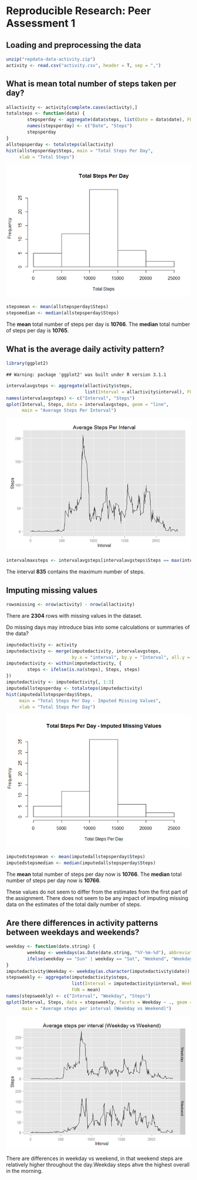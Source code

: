 # Reproducible Research: Peer Assessment 1

## Loading and preprocessing the data

```r
unzip("repdata-data-activity.zip")
activity <- read.csv("activity.csv", header = T, sep = ",")
```

## What is mean total number of steps taken per day?

```r
allactivity <- activity[complete.cases(activity),]
totalsteps <- function(data) {
        stepsperday <- aggregate(data$steps, list(Date = data$date), FUN = sum)
        names(stepsperday) <- c("Date", "Steps")
        stepsperday
}
allstepsperday <- totalsteps(allactivity)
hist(allstepsperday$Steps, main = "Total Steps Per Day",
     xlab = "Total Steps")
```

![plot of chunk total-steps-day](./PeerAssess1_files/figure-html/total-steps-day.png) 


```r
stepsmean <- mean(allstepsperday$Steps)
stepsmedian <- median(allstepsperday$Steps)
```
The **mean** total number of steps per day is **10766**.
The **median** total number of steps per day is **10765**.

## What is the average daily activity pattern?

```r
library(ggplot2)
```

```
## Warning: package 'ggplot2' was built under R version 3.1.1
```

```r
intervalavgsteps <- aggregate(allactivity$steps,
                              list(Interval = allactivity$interval), FUN = mean)
names(intervalavgsteps) <- c("Interval", "Steps")
qplot(Interval, Steps, data = intervalavgsteps, geom = "line",
      main = "Average Steps Per Interval")
```

![plot of chunk interval-average-step](./PeerAssess1_files/figure-html/interval-average-step.png) 


```r
intervalmaxsteps <- intervalavgsteps[intervalavgsteps$Steps == max(intervalavgsteps$Steps),1]
```
The interval **835** contains the maximum number of steps.

## Imputing missing values

```r
rowsmissing <- nrow(activity) - nrow(allactivity)
```
There are **2304** rows with missing values in the dataset.

Do missing days may introduce bias into some calculations or summaries of the data?


```r
imputedactivity <- activity
imputedactivity <- merge(imputedactivity, intervalavgsteps,
                         by.x = "interval", by.y = "Interval", all.y = T)
imputedactivity <- within(imputedactivity, {
        steps <- ifelse(is.na(steps), Steps, steps)
})
imputedactivity <- imputedactivity[, 1:3]
imputedallstepsperday <- totalsteps(imputedactivity)
hist(imputedallstepsperday$Steps,
     main = "Total Steps Per Day - Imputed Missing Values",
     xlab = "Total Steps Per Day")
```

![plot of chunk imputing-na-value](./PeerAssess1_files/figure-html/imputing-na-value.png) 


```r
imputedstepsmean <- mean(imputedallstepsperday$Steps)
imputedstepsmedian <- median(imputedallstepsperday$Steps)
```
The **mean** total number of steps per day now is **10766**.
The **median** total number of steps per day now is **10766**.

These values do not seem to differ from the estimates from the first part of the assignment. There does not seem to be any impact of imputing missing data on the estimates of the total daily number of steps.

## Are there differences in activity patterns between weekdays and weekends?

```r
weekday <- function(date.string) {
        weekday <- weekdays(as.Date(date.string, "%Y-%m-%d"), abbreviate = T)
        ifelse(weekday == "Sun" | weekday == "Sat", "Weekend", "Weekday")
}
imputedactivity$Weekday <- weekday(as.character(imputedactivity$date))
stepsweekly <- aggregate(imputedactivity$steps,
                         list(Interval = imputedactivity$interval, Weekday = imputedactivity$Weekday),
                         FUN = mean)
names(stepsweekly) <- c("Interval", "Weekday", "Steps")
qplot(Interval, Steps, data = stepsweekly, facets = Weekday ~ ., geom = "line",
      main = "Average steps per interval (Weekday vs Weekend)")
```

![plot of chunk weekdays-vs-weekends](./PeerAssess1_files/figure-html/weekdays-vs-weekends.png) 

There are differences in weekday vs weekend, in that weekend steps are relatively higher throughout the day.Weekday steps ahve the highest overall in the morning.       
